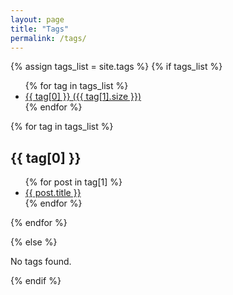 ```yaml
---
layout: page
title: "Tags"
permalink: /tags/
---
```


{% assign tags_list = site.tags %}
{% if tags_list %}
<ul>
  {% for tag in tags_list %}
    <li><a href="#{{ tag[0] }}">{{ tag[0] }} ({{ tag[1].size }})</a></li>
  {% endfor %}
</ul>

{% for tag in tags_list %}
  <h2 id="{{ tag[0] }}">{{ tag[0] }}</h2>
  <ul>
    {% for post in tag[1] %}
      <li><a href="{{ post.url | relative_url }}">{{ post.title }}</a></li>
    {% endfor %}
  </ul>
{% endfor %}

{% else %}
<p>No tags found.</p>
{% endif %}
